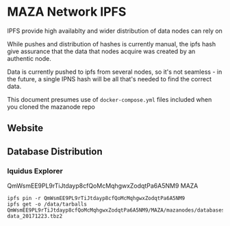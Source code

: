 # MAZA Network IPFS 
IPFS provide high availablty and wider distribution of data nodes can rely on 

While pushes and distribution of hashes is currently manual, the ipfs hash give assurance that the data that nodes acquire
was created by an authentic node. 

Data is currently pushed to ipfs from several nodes, so it's not seamless - in the future, a single IPNS hash will be 
all that's needed to find the correct data. 

This document presumes use of ```docker-compose.yml``` files included when you cloned the mazanode repo

## Website

## Database Distribution

### Iquidus Explorer 
QmWsmEE9PL9rTiJtdayp8cfQoMcMqhgwxZodqtPa6A5NM9 MAZA

 ```
 ipfs pin -r QmWsmEE9PL9rTiJtdayp8cfQoMcMqhgwxZodqtPa6A5NM9
 ipfs get -o /data/tarballs QmWsmEE9PL9rTiJtdayp8cfQoMcMqhgwxZodqtPa6A5NM9/MAZA/mazanodes/databases/mongodb-data_20171223.tbz2
 ```
